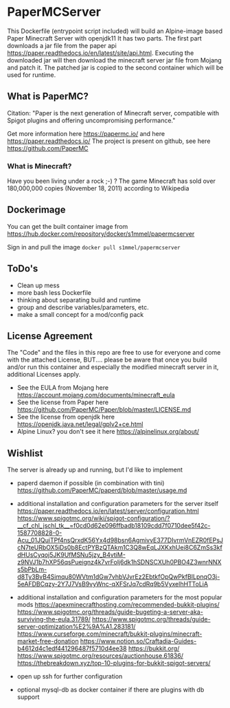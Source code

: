 # PaperMCServer
This Dockerfile (entrypoint script included) will build an Alpine-image based Paper Minecraft Server with openjdk11
It has two parts. The first part downloads a jar file from the paper api 
<https://paper.readthedocs.io/en/latest/site/api.html>. Executing the downloaded jar will then download 
the minecraft server jar file from Mojang and patch it. The patched jar is copied to the second container which 
will be used for runtime.

## What is PaperMC?
Citation: "Paper is the next generation of Minecraft server, compatible with Spigot plugins and offering uncompromising performance."

Get more information here <https://papermc.io/> and here https://paper.readthedocs.io/
The project is present on github, see here <https://github.com/PaperMC>

### What is Minecraft?
Have you been living under a rock ;-) ? The game Minecraft has sold over 180,000,000 copies (November 18, 2011) according to Wikipedia

## Dockerimage 
You can get the built container image from
<https://hub.docker.com/repository/docker/s1mmel/papermcserver>

Sign in and pull the image
`docker pull s1mmel/papermcserver`

## ToDo's
* Clean up mess
* more bash less Dockerfile
* thinking about separating build and runtime
* group and describe variables/parameters, etc.
* make a small concept for a mod/config pack 

## License Agreement
The "Code" and the files in this repo are free to use for everyone and come with the attached License, BUT....
please be aware that once you build and/or run this container and especially the modified minecraft server in it, additional Licenses apply.

* See the EULA from Mojang here <https://account.mojang.com/documents/minecraft_eula>
* See the license from Paper here <https://github.com/PaperMC/Paper/blob/master/LICENSE.md>
* See the license from openjdk here <https://openjdk.java.net/legal/gplv2+ce.html>
* Alpine Linux? you don't see it here <https://alpinelinux.org/about/>

## Wishlist

The server is already up and running, but I'd like to implement 

* paperd daemon if possible (in combination with tini) 
<https://github.com/PaperMC/paperd/blob/master/usage.md>

* additional installation and configuration parameters for the server itself 
<https://paper.readthedocs.io/en/latest/server/configuration.html>
<https://www.spigotmc.org/wiki/spigot-configuration/?__cf_chl_jschl_tk__=f0cd0d62e096ffbadb18109cdd7f0710dee5f42c-1587708828-0-Acu_01JQuiTPf4nsQrxdK56Yx4d98bsn6AgmivvE377DIvrmVnEZR0fEPsJcN7teURbOX5iDs0b8EctPYBzQTAkm1C3Q8wEqLJXKxhUei8C6ZmSs3kfdHUsCyqoj5JK9UfMSNu5jzy_B4vtiM-z9NVJ1b7hXP56qsPueignz4k7vrFolj6dk1hSDNSCXUh0PBO4Z3wnrNNXs5bPbLm-d8Ty3BvB4Simqu80WVtm1dGw7vhbVJvrEz2EbtkfOpQwPkfBILpnqO3j-5eAFDBCqzy-2Y7J7VsB9vyWnc-qXFSrJq7cdRq9b5VyxelhHTToLiA>

* additional installation and configuration parameters for the most popular mods
<https://apexminecrafthosting.com/recommended-bukkit-plugins/>
<https://www.spigotmc.org/threads/guide-bugeting-a-server-aka-surviving-the-eula.31789/>
<https://www.spigotmc.org/threads/guide-server-optimization%E2%9A%A1.283181/>
<https://www.curseforge.com/minecraft/bukkit-plugins/minecraft-market-free-donation>
<https://www.notion.so/Craftadia-Guides-b4612d4c1edf441296487f5710d4ee38>
<https://bukkit.org/>
<https://www.spigotmc.org/resources/auctionhouse.61836/>
<https://thebreakdown.xyz/top-10-plugins-for-bukkit-spigot-servers/>

* open up ssh for further configuration 

* optional mysql-db as docker container if there are plugins with db support


